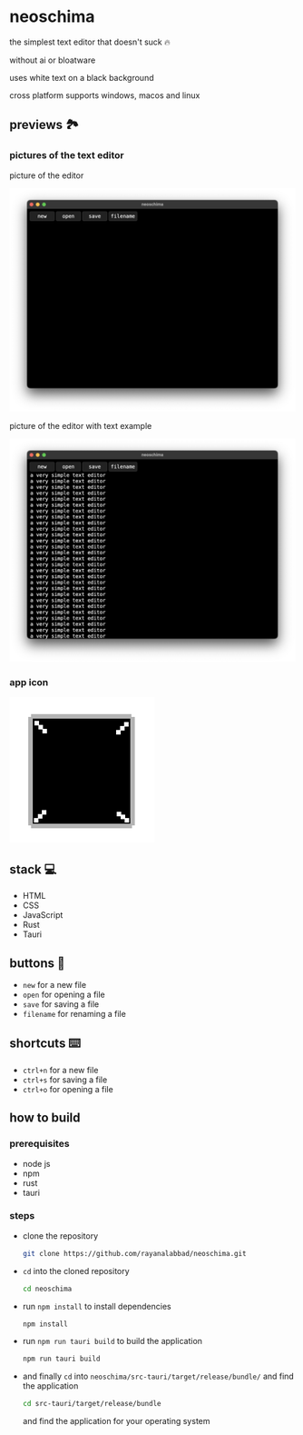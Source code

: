 # neoschima

the simplest text editor that doesn't suck 🔥

without ai or bloatware

uses white text on a black background

cross platform supports windows, macos and linux

## previews 🏞️

### pictures of the text editor

picture of the editor

![picture of neoschima](neoschima_app_preview.png)

picture of the editor with text example

![picture of neoschima with example text](neoschima_app_preview_with_text.png)

### app icon

![picture of the app icon](/src-tauri/icons/128x128@2x.png)

## stack 💻

- HTML
- CSS
- JavaScript
- Rust
- Tauri

## buttons 🔲

- `new` for a new file
- `open` for opening a file
- `save` for saving a file
- `filename` for renaming a file

## shortcuts ⌨️

- `ctrl+n` for a new file
- `ctrl+s` for saving a file
- `ctrl+o` for opening a file

## how to build

### prerequisites

- node js
- npm
- rust
- tauri

### steps

- clone the repository
  
    ```bash
    git clone https://github.com/rayanalabbad/neoschima.git
    ```

- `cd` into the cloned repository
  
    ```bash
    cd neoschima
    ```

- run `npm install` to install dependencies
  
    ```bash
    npm install
    ```

- run `npm run tauri build` to build the application

    ```bash
    npm run tauri build
    ```

- and finally `cd` into `neoschima/src-tauri/target/release/bundle/` and find the application

    ```bash
    cd src-tauri/target/release/bundle
    ```

    and find the application for your operating system
